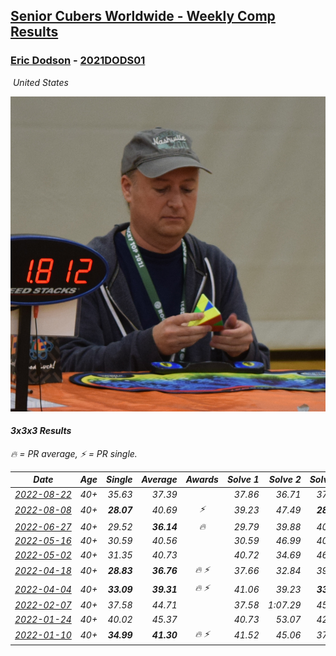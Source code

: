 <style>table {white-space: nowrap;}</style>
<link rel="stylesheet" type="text/css" href="/scw-comp/css/flags.css" />

## [Senior Cubers Worldwide - Weekly Comp Results](/scw-comp/results/)
### [Eric Dodson](README.md) - [2021DODS01](https://www.worldcubeassociation.org/persons/2021DODS01?event=333)

<i class="flag flag-US" />&nbsp;United States

![Eric Dodson](1639144815.png)

#### 3x3x3 Results

<span style="white-space: nowrap;">🔥 = PR average</span>, <span style="white-space: nowrap;">⚡ = PR single</span>.

| Date | Age | Single | Average | Awards | Solve 1 | Solve 2 | Solve 3 | Solve 4 | Solve 5 | Video |
| :--: | :--: | --: | --: | :--: | --: | --: | --: | --: | --: | :-- |
| [2022-08-22](../../results/2022-08-22/333.md) | 40+ | 35.63 | 37.39 |  | 37.86 | 36.71 | 37.61 | 38.72 | 35.63 | [Desktop](https://www.facebook.com/events/1050714292295463/permalink/1051174702249422) / [Mobile](https://m.facebook.com/events/1050714292295463?view=permalink&id=1051174702249422) |
| [2022-08-08](../../results/2022-08-08/333.md) | 40+ | **28.07** | 40.69 | ⚡ | 39.23 | 47.49 | **28.07** | 35.35 | DNF | [Desktop](https://www.facebook.com/events/825089031814345/permalink/833562460967002) / [Mobile](https://m.facebook.com/events/825089031814345?view=permalink&id=833562460967002) |
| [2022-06-27](../../results/2022-06-27/333.md) | 40+ | 29.52 | **36.14** | 🔥 | 29.79 | 39.88 | 40.43 | 29.52 | 38.75 | [Desktop](https://www.facebook.com/events/442599294039591/permalink/450993393200181) / [Mobile](https://m.facebook.com/events/442599294039591?view=permalink&id=450993393200181) |
| [2022-05-16](../../results/2022-05-16/333.md) | 40+ | 30.59 | 40.56 |  | 30.59 | 46.99 | 40.52 | 43.17 | 37.99 | [Desktop](https://www.facebook.com/events/359265572736727/permalink/367754478554503) / [Mobile](https://m.facebook.com/events/359265572736727?view=permalink&id=367754478554503) |
| [2022-05-02](../../results/2022-05-02/333.md) | 40+ | 31.35 | 40.73 |  | 40.72 | 34.69 | 46.78 | 47.64 | 31.35 | [Desktop](https://www.facebook.com/events/5764445473571551/permalink/5803143639701734) / [Mobile](https://m.facebook.com/events/5764445473571551?view=permalink&id=5803143639701734) |
| [2022-04-18](../../results/2022-04-18/333.md) | 40+ | **28.83** | **36.76** | 🔥 ⚡ | 37.66 | 32.84 | 39.78 | **28.83** | 59.87 | [Desktop](https://www.facebook.com/events/558832345492635/permalink/566857958023407) / [Mobile](https://m.facebook.com/events/558832345492635?view=permalink&id=566857958023407) |
| [2022-04-04](../../results/2022-04-04/333.md) | 40+ | **33.09** | **39.31** | 🔥 ⚡ | 41.06 | 39.23 | **33.09** | 37.64 | 47.57 | [Desktop](https://www.facebook.com/events/655069328915915/permalink/662701908152657) / [Mobile](https://m.facebook.com/events/655069328915915?view=permalink&id=662701908152657) |
| [2022-02-07](../../results/2022-02-07/333.md) | 40+ | 37.58 | 44.71 |  | 37.58 | 1:07.29 | 45.54 | 38.65 | 49.94 | [Desktop](https://www.facebook.com/events/1012592279358180/permalink/1020784188538989) / [Mobile](https://m.facebook.com/events/1012592279358180?view=permalink&id=1020784188538989) |
| [2022-01-24](../../results/2022-01-24/333.md) | 40+ | 40.02 | 45.37 |  | 40.73 | 53.07 | 42.32 | 53.47 | 40.02 | [Desktop](https://www.facebook.com/events/1729699367421612/permalink/1739861909738691) / [Mobile](https://m.facebook.com/events/1729699367421612?view=permalink&id=1739861909738691) |
| [2022-01-10](../../results/2022-01-10/333.md) | 40+ | **34.99** | **41.30** | 🔥 ⚡ | 41.52 | 45.06 | 37.33 | 46.11 | **34.99** | [Desktop](https://www.facebook.com/events/461056852143654/permalink/469605721288767) / [Mobile](https://m.facebook.com/events/461056852143654?view=permalink&id=469605721288767) |


<!-- Global site tag (gtag.js) - Google Analytics -->
<script async src="https://www.googletagmanager.com/gtag/js?id=UA-86348435-3"></script>
<script>window.dataLayer = window.dataLayer || []; function gtag() {dataLayer.push(arguments);} gtag('js', new Date()); gtag('config', 'UA-86348435-3');</script>
